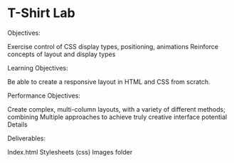 # T-Shirt Lab

Objectives:

  Exercise control of CSS display types, positioning, animations
  Reinforce concepts of layout and display types

Learning Objectives:

  Be able to create a responsive layout in HTML and CSS from scratch.

Performance Objectives:

  Create complex, multi-column layouts, with a variety of different methods; combining Multiple approaches to achieve truly creative interface potential
  Details

Deliverables:

  Index.html
  Stylesheets (css)
  Images folder
